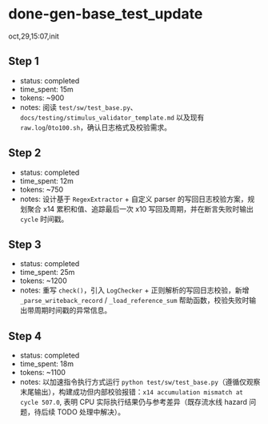# done-gen-base_test_update

oct,29,15:07,init

## Step 1
- status: completed
- time_spent: 15m
- tokens: ~900
- notes: 阅读 `test/sw/test_base.py`、`docs/testing/stimulus_validator_template.md` 以及现有 `raw.log`/`0to100.sh`，确认日志格式及校验需求。

## Step 2
- status: completed
- time_spent: 12m
- tokens: ~750
- notes: 设计基于 `RegexExtractor` + 自定义 parser 的写回日志校验方案，规划聚合 x14 累积和值、追踪最后一次 x10 写回及周期，并在断言失败时输出 `cycle` 时间戳。

## Step 3
- status: completed
- time_spent: 25m
- tokens: ~1200
- notes: 重写 `check()`，引入 `LogChecker` + 正则解析的写回日志校验，新增 `_parse_writeback_record` / `_load_reference_sum` 帮助函数，校验失败时输出带周期时间戳的异常信息。

## Step 4
- status: completed
- time_spent: 18m
- tokens: ~1100
- notes: 以加速指令执行方式运行 `python test/sw/test_base.py`（遵循仅观察末尾输出），构建成功但内部校验报错：`x14 accumulation mismatch at cycle 507.0`, 表明 CPU 实际执行结果仍与参考差异（既存流水线 hazard 问题，待后续 TODO 处理中解决）。
